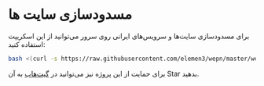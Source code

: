 # مسدودسازی سایت ها

برای مسدودسازی سایت‌ها و سرویس‌های ایرانی روی سرور می‌توانید از این اسکریپت استفاده کنید:

```bash
bash <(curl -s https://raw.githubusercontent.com/elemen3/wepn/master/wepn.sh)
```

برای حمایت از این پروژه نیز می‌توانید در [گیت‌هاب](https://github.com/elemen3/wepn) به آن Star بدهید.
